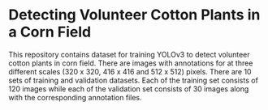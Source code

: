 # Detecting Volunteer Cotton Plants in a Corn Field
This repository contains dataset for training YOLOv3 to detect volunteer cotton plants in corn field.
There are images with annotations for at three different scales (320 x 320, 416 x 416 and 512 x 512) pixels.
There are 10 sets of training and validation datasets. Each of the training set consists of 120 images while
each of the validation set consists of 30 images along with the corresponding annotation files.
